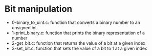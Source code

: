# Bit manipulation
* 0-binary_to_uint.c: function that converts a binary number to an unsigned int
* 1-print_binary.c: function that prints the binary representation of a number
* 2-get_bit.c: function that returns the value of a bit at a given index
* 3-set_bit.c: function that sets the value of a bit to 1 at a given index
